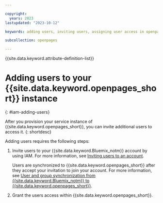 ```yaml
---

copyright:
  years: 2023
lastupdated: "2023-10-12"

keywords: adding users, inviting users, assigning user access in openpages

subcollection: openpages

---
```


{{site.data.keyword.attribute-definition-list}}


# Adding users to your {{site.data.keyword.openpages_short}} instance
{: #iam-adding-users}

After you provision your service instance of {{site.data.keyword.openpages_short}}, you can invite additional users to access it.
{: shortdesc}

Adding users requires the following steps: 
1. Invite users to your {{site.data.keyword.Bluemix_notm}} account by using IAM. For more information, see [Inviting users to an account](/docs/account?topic=account-iamuserinv&interface=ui).

   Users are synchronized to {{site.data.keyword.openpages_short}} after they accept your invitation to join your account. For more information, see [User and group synchronization from {{site.data.keyword.Bluemix_notm}} to {{site.data.keyword.openpages_short}}](/docs-draft/openpages?topic=openpages-iam-openpages-synchronization&interface=api).
2. Grant the users access within {{site.data.keyword.openpages_short}}.
  
